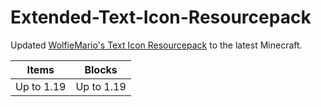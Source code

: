 # Extended-Text-Icon-Resourcepack

Updated [WolfieMario's Text Icon Resourcepack](http://imgur.com/a/oHvbX) to the latest Minecraft.

|Items       |Blocks      |
|------------|------------|
|Up to 1.19  |Up to 1.19  |

